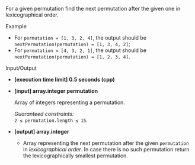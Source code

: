 
For a given permutation find the next permutation after the given one in  lexicographical order.

Example

-   For  `permutation = [1, 3, 2, 4]`, the output should be  
    `nextPermutation(permutation) = [1, 3, 4, 2]`;
-   For  `permutation = [4, 3, 2, 1]`, the output should be  
    `nextPermutation(permutation) = [1, 2, 3, 4]`.

Input/Output

-   **[execution time limit] 0.5 seconds (cpp)**
    
-   **[input] array.integer permutation**
    
    Array of integers representing a permutation.
    
    _Guaranteed constraints:_  
    `2 ≤ permutation.length ≤ 15`.
    
-   **[output] array.integer**
    
    -   Array representing the next permutation after the given  `permutation`  in  _lexicographical order_. In case there is no such permutation return the lexicographically smallest permutation.